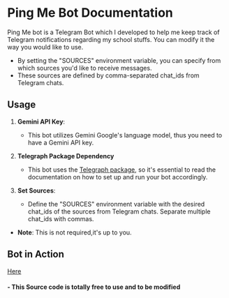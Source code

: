 # Ping Me Bot Documentation

Ping Me bot is a Telegram Bot which I developed to help me keep track of Telegram notifications regarding my school stuffs. You can modify it the way you would like to use.
* By setting the "SOURCES" environment variable, you can specify from which sources you'd like to receive messages.
* These sources are defined by comma-separated chat_ids from Telegram chats.

## Usage

1. **Gemini API Key**: 
   - This bot utilizes Gemini Google's language model, thus you need to have a Gemini API key.

2. **Telegraph Package Dependency**
   - This bot uses the [Telegraph package](https://defstudio.github.io/telegraph/), so it's essential to read the documentation on how to set up and run your bot accordingly.

3. **Set Sources**: 
   - Define the "SOURCES" environment variable with the desired chat_ids of the sources from Telegram chats. Separate multiple chat_ids with commas. 
  - **Note**: This is not required,it's up to you.

## Bot in Action

[Here](https://t.me/wakeeUpp_bot)

#### - This Source code is totally free to use and to be modified 
